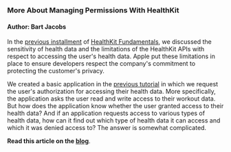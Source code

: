### More About Managing Permissions With HealthKit

#### Author: Bart Jacobs

In the [previous installment](https://cocoacasts.com/managing-permissions-with-healthkit/) of [HealthKit Fundamentals](https://cocoacasts.com/series/healthkit-fundamentals/), we discussed the sensitivity of health data and the limitations of the HealthKit APIs with respect to accessing the user's health data. Apple put these limitations in place to ensure developers respect the company's commitment to protecting the customer's privacy.

We created a basic application in the [previous tutorial](https://cocoacasts.com/managing-permissions-with-healthkit/) in which we request the user's authorization for accessing their health data. More specifically, the application asks the user read and write access to their workout data. But how does the application know whether the user granted access to their health data? And if an application requests access to various types of health data, how can it find out which type of health data it can access and which it was denied access to? The answer is somewhat complicated.

**Read this article on the [blog](https://cocoacasts.com/more-about-managing-permissions-with-healthkit/)**.
